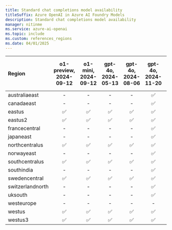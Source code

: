 ```yaml
---
title: Standard chat completions model availability
titleSuffix: Azure OpenAI in Azure AI Foundry Models
description: Standard chat completions model availability
manager: nitinme
ms.service: azure-ai-openai
ms.topic: include
ms.custom: references_regions
ms.date: 04/01/2025
---
```


| **Region**   | **o1-preview**, **2024-09-12**   | **o1-mini**, **2024-09-12**   | **gpt-4o**, **2024-05-13**   | **gpt-4o**, **2024-08-06**   | **gpt-4o**, **2024-11-20**   | **gpt-4o-mini**, **2024-07-18**   | **gpt-4**, **0613**   | **gpt-4**, **turbo-2024-04-09**   | **gpt-4-32k**, **0613**   | **gpt-35-turbo**, **1106**   | **gpt-35-turbo**, **0125**   | **gpt-35-turbo-16k**, **0613**   |
|:-----------------|:------------------------------:|:---------------------------:|:--------------------------:|:--------------------------:|:--------------------------:|:-------------------------------:|:-------------------:|:-------------------------------:|:-----------------------:|:--------------------------:|:--------------------------:|:------------------------------:|
| australiaeast    | -                          | -                       | -                      | -                      | ✅                       | -                           | ✅                | -                           | ✅                    | ✅                       | ✅                       | ✅                           |
| canadaeast       | -                          | -                       | -                      | -                      | ✅                       | -                           | ✅                | -                           | ✅                    | ✅                       | ✅                       | ✅                           |
| eastus           | ✅                           | ✅                        | ✅                       | ✅                       | ✅                       | ✅                            | ✅                | ✅                            | -                   | -                      | ✅                       | ✅                           |
| eastus2          | ✅                           | ✅                        | ✅                       | ✅                       | ✅                       | ✅                            | ✅                | ✅                            | -                   | -                      | ✅                       | ✅                           |
| francecentral    | -                          | -                       | -                      | -                      | ✅                       | -                           | ✅                | -                           | ✅                    | ✅                       | ✅                       | ✅                           |
| japaneast        | -                          | -                       | -                      | -                      | ✅                       | -                           | -               | -                           | -                   | -                      | ✅                       | ✅                           |
| northcentralus   | ✅                           | ✅                        | ✅                       | ✅                       | ✅                       | ✅                            | ✅                | ✅                            | -                   | -                      | ✅                       | ✅                           |
| norwayeast       | -                          | -                       | -                      | -                      | ✅                       | -                           | -               | -                           | -                   | -                      | -                      | -                          |
| southcentralus   | ✅                           | ✅                        | ✅                       | ✅                       | ✅                       | ✅                            | -               | ✅                            | -                   | -                      | ✅                       | -                          |
| southindia       | -                          | -                       | -                      | -                      | ✅                       | -                           | -               | -                           | -                   | ✅                       | ✅                       | -                          |
| swedencentral    | ✅                           | ✅                        | ✅                       | ✅                       | ✅                       | ✅                            | ✅                | ✅                            | ✅                    | ✅                       | ✅                       | ✅                           |
| switzerlandnorth | -                          | -                       | -                      | -                      | ✅                       | -                           | ✅                | -                           | ✅                    | -                      | ✅                       | ✅                           |
| uksouth          | -                          | -                       | -                      | -                      | ✅                       | -                           | -               | -                           | -                   | ✅                       | ✅                       | ✅                           |
| westeurope       | -                          | -                       | -                      | -                      | -                      | -                           | -               | -                           | -                   | -                      | ✅                       | -                          |
| westus           | ✅                           | ✅                        | ✅                       | ✅                       | ✅                       | ✅                            | -               | ✅                            | -                   | ✅                       | ✅                       | -                          |
| westus3          | ✅                           | ✅                        | ✅                       | ✅                       | ✅                       | ✅                            | -               | ✅                            | -                   | -                      | ✅                       | -                          |